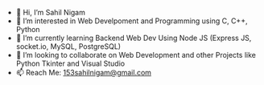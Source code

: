 - 👋 Hi, I’m Sahil Nigam
- 👀 I’m interested in Web Develpoment and Programming using C, C++, Python 
- 🌱 I’m currently learning Backend Web Dev Using Node JS (Express JS, socket.io, MySQL, PostgreSQL)
- 💞️ I’m looking to collaborate on Web Development and other Projects like Python Tkinter and Visual Studio
- 📫 Reach Me: 153sahilnigam@gmail.com

<!---
Sahil2315/Sahil2315 is a ✨ special ✨ repository because its `README.md` (this file) appears on your GitHub profile.
You can click the Preview link to take a look at your changes.
--->
